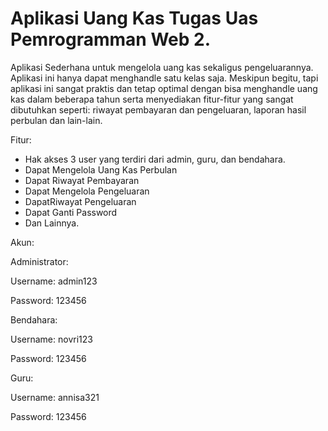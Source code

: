 # Aplikasi Uang Kas Tugas Uas Pemrogramman Web 2.
Aplikasi Sederhana untuk mengelola uang kas sekaligus pengeluarannya. 
Aplikasi ini hanya dapat menghandle satu kelas saja.
Meskipun begitu, tapi aplikasi ini sangat praktis dan tetap optimal dengan bisa menghandle uang kas dalam beberapa tahun serta menyediakan fitur-fitur yang sangat dibutuhkan seperti: riwayat pembayaran dan pengeluaran, laporan hasil perbulan dan lain-lain. 

Fitur:
- Hak akses 3 user yang terdiri dari admin, guru, dan bendahara.
- Dapat Mengelola Uang Kas Perbulan
- Dapat Riwayat Pembayaran
- Dapat Mengelola Pengeluaran
- DapatRiwayat Pengeluaran
- Dapat Ganti Password
- Dan Lainnya.

Akun:

Administrator:

 Username: admin123

 Password: 123456


Bendahara:

 Username: novri123

 Password: 123456


Guru:

 Username: annisa321

 Password: 123456


